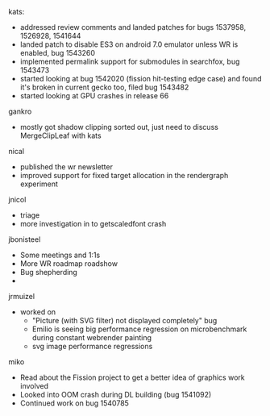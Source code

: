 kats:
  * addressed review comments and landed patches for bugs 1537958, 1526928, 1541644
  * landed patch to disable ES3 on android 7.0 emulator unless WR is enabled, bug 1543260
  * implemented permalink support for submodules in searchfox, bug 1543473
  * started looking at bug 1542020 (fission hit-testing edge case) and found it's broken in current gecko too, filed bug 1543482
  * started looking at GPU crashes in release 66

gankro
  * mostly got shadow clipping sorted out, just need to discuss MergeClipLeaf with kats 

nical
  * published the wr newsletter
  * improved support for fixed target allocation in the rendergraph experiment

jnicol
  * triage
  * more investigation in to getscaledfont crash

jbonisteel
  * Some meetings and 1:1s
  * More WR roadmap roadshow
  * Bug shepherding 
  * 

jrmuizel
  * worked on 
    * "Picture (with SVG filter) not displayed completely" bug
    * Emilio is seeing big performance regression on microbenchmark during constant webrender painting
    * svg image performance regressions

miko
  * Read about the Fission project to get a better idea of graphics work involved 
  * Looked into OOM crash during DL building (bug 1541092) 
  * Continued work on bug 1540785 
